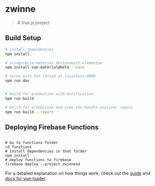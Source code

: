 # zwinne

> A Vue.js project

## Build Setup

``` bash
# install dependencies
npm install

# sciagniecie material designowych elementow
npm install vue-material@beta --save

# serve with hot reload at localhost:8080
npm run dev


# build for production with minification
npm run build

# build for production and view the bundle analyzer report
npm run build --report
```

## Deploying Firebase Functions
```

# Go to functions folder
cd functions
# Install dependencies in that folder
npm install
# deploy functions to firebase
firebase deploy --project zwinnexd

```

For a detailed explanation on how things work, check out the [guide](http://vuejs-templates.github.io/webpack/) and [docs for vue-loader](http://vuejs.github.io/vue-loader).

